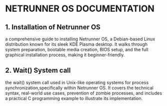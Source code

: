# NETRUNNER OS DOCUMENTATION

## 1. Installation of Netrunner OS
 a comprehensive guide to installing Netrunner OS,
 a Debian-based Linux distribution known for its sleek KDE Plasma desktop.
 It walks through system preparation, bootable media creation, BIOS setup,
 and the full graphical installation process, making it beginner-friendly.

## 2. Wait() System call
the wait() system call used in Unix-like operating systems
for process synchronization,specifically within Netrunner OS. It covers the
technical syntax, real-world use cases, prevention of zombie processes, and
 includes a practical C programming example to illustrate its implementation.


